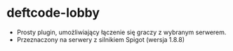 # deftcode-lobby
- Prosty plugin, umożliwiający łączenie się graczy z wybranym serwerem.
- Przeznaczony na serwery z silnikiem Spigot (wersja 1.8.8)
